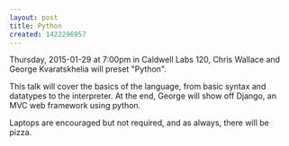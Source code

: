 ```yaml
---
layout: post
title: Python
created: 1422296957
---
```

Thursday, 2015-01-29 at 7:00pm in Caldwell Labs 120, Chris Wallace and George Kvaratskhelia will preset "Python".

This talk will cover the basics of the language, from basic syntax and datatypes to the interpreter. At the end, George will show off Django, an MVC web framework using python.

Laptops are encouraged but not required, and as always, there will be pizza.
